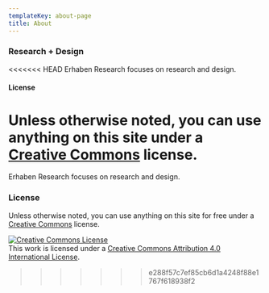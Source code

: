 ```yaml
---
templateKey: about-page
title: About
---
```

### Research + Design
<<<<<<< HEAD
Erhaben Research focuses on research and design.

#### License
Unless otherwise noted, you can use anything on this site under a [Creative Commons](https://creativecommons.org/licenses/by/4.0/) license.
=======

Erhaben Research focuses on research and design.



### License

Unless otherwise noted, you can use anything on this site for free under a [Creative Commons](https://creativecommons.org/licenses/by/4.0/) license.

<a rel="license" href="http://creativecommons.org/licenses/by/4.0/"><img alt="Creative Commons License" style="border-width:0" src="https://i.creativecommons.org/l/by/4.0/88x31.png" /></a><br />This work is licensed under a <a rel="license" href="http://creativecommons.org/licenses/by/4.0/">Creative Commons Attribution 4.0 International License</a>.
>>>>>>> e288f57c7ef85cb6d1a4248f88e1767f618938f2
